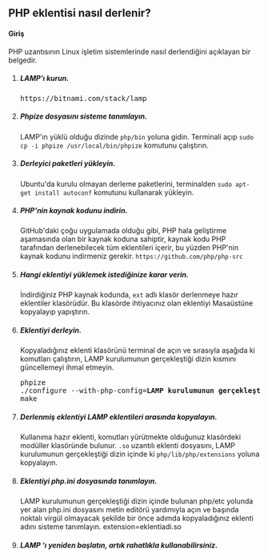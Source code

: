<h2>PHP eklentisi nasıl derlenir?</h2>
<h4>Giriş</h4>
PHP uzantısının Linux işletim sistemlerinde nasıl derlendiğini açıklayan bir belgedir.

<ol>

<li>
<h5>LAMP'ı kurun.</h5>
<pre>https://bitnami.com/stack/lamp</pre>
</li>

<li>
<h5>Phpize dosyasını sisteme tanımlayın.</h5>
LAMP'ın yüklü olduğu dizinde <code>php/bin</code> yoluna gidin. Terminali açıp <code>sudo cp -i phpize /usr/local/bin/phpize</code> komutunu çalıştırın.
</li>

<li>
<h5>Derleyici paketleri yükleyin.</h5>
Ubuntu'da kurulu olmayan derleme paketlerini, terminalden <code>sudo apt-get install autoconf</code> komutunu kullanarak yükleyin.
</li>

<li>
<h5>PHP'nin kaynak kodunu indirin.</h5>
GitHub'daki çoğu uygulamada olduğu gibi, PHP hala geliştirme aşamasında olan bir kaynak koduna sahiptir, kaynak kodu PHP tarafından derlenebilecek tüm eklentileri içerir, bu yüzden PHP'nin kaynak kodunu indirmeniz gerekir. <code>https://github.com/php/php-src</code>
</li>

<li>
<h5>Hangi eklentiyi yüklemek istediğinize karar verin.</h5>
İndirdiğiniz PHP kaynak kodunda, <code>ext</code> adlı klasör derlenmeye hazır eklentiler klasörüdür. Bu klasörde ihtiyacınız olan eklentiyi Masaüstüne kopyalayıp yapıştırın.
</li>

<li>
<h5>Eklentiyi derleyin.</h5>
Kopyaladığınız eklenti klasörünü terminal de açın ve sırasıyla aşağıda ki komutları çalıştırın, LAMP kurulumunun gerçekleştiği dizin kısmını güncellemeyi ihmal etmeyin.
<pre>
phpize
./configure --with-php-config=<strong>LAMP kurulumunun gerçekleştiği dizin</strong>/php/bin/php-config
make
</pre>
</li>

<li>
<h5>Derlenmiş eklentiyi LAMP eklentileri arasında kopyalayın.</h5>
Kullanıma hazır eklenti, komutları yürütmekte olduğunuz klasördeki modüller klasöründe bulunur. <code>.so</code> uzantılı eklenti dosyasını, LAMP kurulumunun gerçekleştiği dizin içinde ki <code>php/lib/php/extensions</code> yoluna kopyalayın.
</li>


<li>
<h5>Eklentiyi php.ini dosyasında tanımlayın.</h5>
LAMP kurulumunun gerçekleştiği dizin içinde bulunan php/etc yolunda yer alan php.ini dosyasını metin editörü yardımıyla açın ve başında noktalı virgül olmayacak şekilde bir önce adımda kopyaladığınız eklenti adını sisteme tanımlayın. extension=eklentiadi.so
</li>

<li>
<h5>LAMP ‘ı yeniden başlatın, artık rahatlıkla kullanabilirsiniz.
</li>
</ol>
